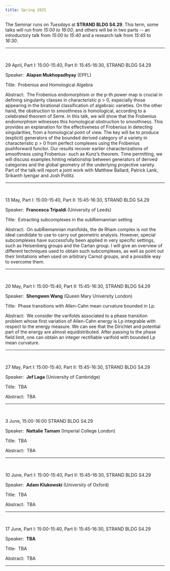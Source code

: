 ```yaml
---
title: Spring 2025
---
```



The Seminar runs on *Tuesdays* at **STRAND BLDG S4.29**. This term, some talks will run from *15:00 to 16:00*, and others will be in two parts -- an introductory talk from *15:00 to 15:40* and a research talk from *15:45 to 16:30*.



----------------------------------------------------------------
<br />

29 April,  Part I: 15:00-15:40, Part II: 15:45-16:30, STRAND BLDG S4.29

Speaker:&nbsp; **Alapan Mukhopadhyay** (EPFL)

Title:&nbsp; Frobenius and Homological Algebra

Abstract:&nbsp; The Frobenius endomorphism or the p-th power map is crucial in
defining singularity classes in characteristic p > 0, especially those appearing
in the birational classification of algebraic varieties. On the other hand, the
obstruction to smoothness is homological, according to a celebrated theorem of
Serre. In this talk, we will show that the Frobenius endomorphism witnesses this
homological obstruction to smoothness. This provides an explanation for the
effectiveness of Frobenius in detecting singularities, from a homological point of
view. The key will be to produce (explicit) generators of the bounded derived
category of a variety in characteristic p > 0 from perfect complexes using the
Frobenius pushforward functor. Our results recover earlier characterizations of
smoothness using Frobenius- such as Kunz’s theorem. Time permitting, we will
discuss examples hinting relationship between generators of derived categories
and the global geometry of the underlying projective variety. Part of the talk
will report a joint work with Matthew Ballard, Patrick Lank, Srikanth Iyengar
and Josh Pollitz.



---------------------------------------------------------
<br />


13 May, Part I: 15:00-15:40, Part II: 15:45-16:30, STRAND BLDG S4.29

Speaker:&nbsp; **Francesca Tripaldi** (University of Leeds)

Title:&nbsp; Extracting subcomplexes in the subRiemannian setting





Abstract:&nbsp; On subRiemannian manifolds, the de Rham complex is not the ideal candidate to use to carry out geometric analysis. However, special subcomplexes have successfully been applied in very specific settings, such as Heisenberg groups and the Cartan group. I will give an overview of different techniques used to obtain such subcomplexes, as well as point out their limitations when used on arbitrary Carnot groups, and a possible way to overcome them.

---------------------------------------------------------
<br />


20 May, Part I: 15:00-15:40, Part II: 15:45-16:30, STRAND BLDG S4.29

Speaker:&nbsp; **Shengwen Wang** (Queen Mary University London)

Title:&nbsp;   Phase transitions with Allen-Cahn mean curvature bounded in Lp.

 


Abstract:&nbsp; We consider the varifolds associated to a phase transition problem whose first variation of Allen-Cahn energy is Lp integrable with respect to the energy measure. We can see that the Dirichlet and potential part of the energy are almost equidistributed. After passing to the phase field limit, one can obtain an integer rectifiable varifold with bounded Lp mean curvature.

---------------------------------------------------------
<br />

27 May, Part I: 15:00-15:40, Part II: 15:45-16:30, STRAND BLDG S4.29

Speaker:&nbsp; **Jef Laga** (University of Cambridge)

Title:&nbsp; TBA 

Abstract:&nbsp; TBA

---------------------------------------------------------
<br />

3 June, 15:00-16:00 STRAND BLDG S4.29

Speaker:&nbsp; **Nattalie Tamam** (Imperial College London)

Title:&nbsp; TBA

Abstract:&nbsp; TBA

---------------------------------------------------------
<br />

10 June, Part I: 15:00-15:40, Part II: 15:45-16:30, STRAND BLDG S4.29

Speaker:&nbsp; **Adam Klukowski** (University of Oxford)

Title:&nbsp;  TBA

Abstract:&nbsp; TBA

---------------------------------------------------------
<br />

17 June, Part I: 15:00-15:40, Part II: 15:45-16:30, STRAND BLDG S4.29

Speaker:&nbsp; **TBA** 

Title:&nbsp; TBA

Abstract:&nbsp; TBA

---------------------------------------------------------


